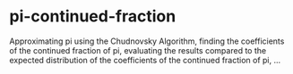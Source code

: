 # pi-continued-fraction
Approximating pi using the Chudnovsky Algorithm, finding the coefficients of the continued fraction of pi, evaluating the results compared to the expected distribution of the coefficients of the continued fraction of pi, ...
